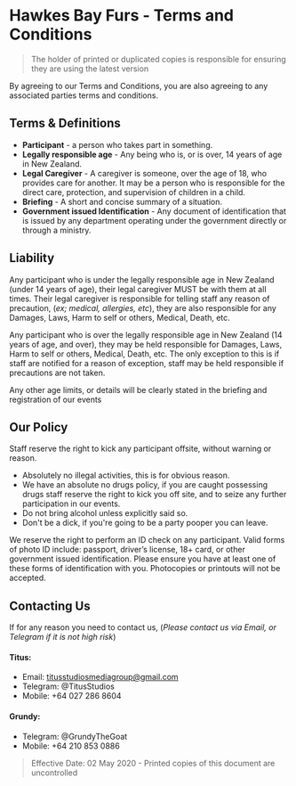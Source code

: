 # Hawkes Bay Furs - Terms and Conditions

> The holder of printed or duplicated copies is responsible for ensuring they are using the latest version

By agreeing to our Terms and Conditions, you are also agreeing to any associated parties terms and conditions.

## Terms & Definitions
 * **Participant** - a person who takes part in something.
 * **Legally responsible age** - Any being who is, or is over, 14 years of age in New Zealand.
 * **Legal Caregiver** - A caregiver is someone, over the age of 18, who provides care for another. It may be a person who is responsible for the direct care, protection, and supervision of children in a child.
 * **Briefing** - A short and concise summary of a situation.
 * **Government issued Identification** - Any document of identification that is issued by any department operating under the government directly or through a ministry.

## Liability 

Any participant who is under the legally responsible age in New Zealand (under 14 years of age), their legal caregiver MUST be with them at all times. Their legal caregiver is responsible for telling staff any reason of precaution, (*ex; medical, allergies, etc*), they are also responsible for any Damages, Laws, Harm to self or others, Medical, Death, etc.

Any participant who is over the legally responsible age in New Zealand (14 years of age, and over), they may be held responsible for Damages, Laws, Harm to self or others, Medical, Death, etc. The only exception to this is if staff are notified for a reason of exception, staff may be held responsible if precautions are not taken.

Any other age limits, or details will be clearly stated in the briefing and registration of our events


## Our Policy 

Staff reserve the right to kick any participant offsite, without warning or reason.

 * Absolutely no illegal activities, this is for obvious reason.
 * We have an absolute no drugs policy, if you are caught possessing drugs staff reserve the right to kick you off site, and to seize any further participation in our events.
 * Do not bring alcohol unless explicitly said so.
 * Don't be a dick, if you're going to be a party pooper you can leave.

We reserve the right to perform an ID check on any participant. Valid forms of photo ID include: passport, driver’s license, 18+ card, or other government issued identification. Please ensure you have at least one of these forms of identification with you. Photocopies or printouts will not be accepted.
 

## Contacting Us

If for any reason you need to contact us, (*Please contact us via Email, or Telegram if it is not high risk*)

#### Titus:
 * Email: titusstudiosmediagroup@gmail.com
 * Telegram: @TitusStudios
 * Mobile: +64 027 286 8604

#### Grundy:
 * Telegram: @GrundyTheGoat
 * Mobile: +64 210 853 0886


> Effective Date: 02 May 2020 - Printed copies of this document are uncontrolled
